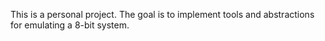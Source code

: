 This is a personal project.
The goal is to implement tools and abstractions for emulating a 8-bit system.

